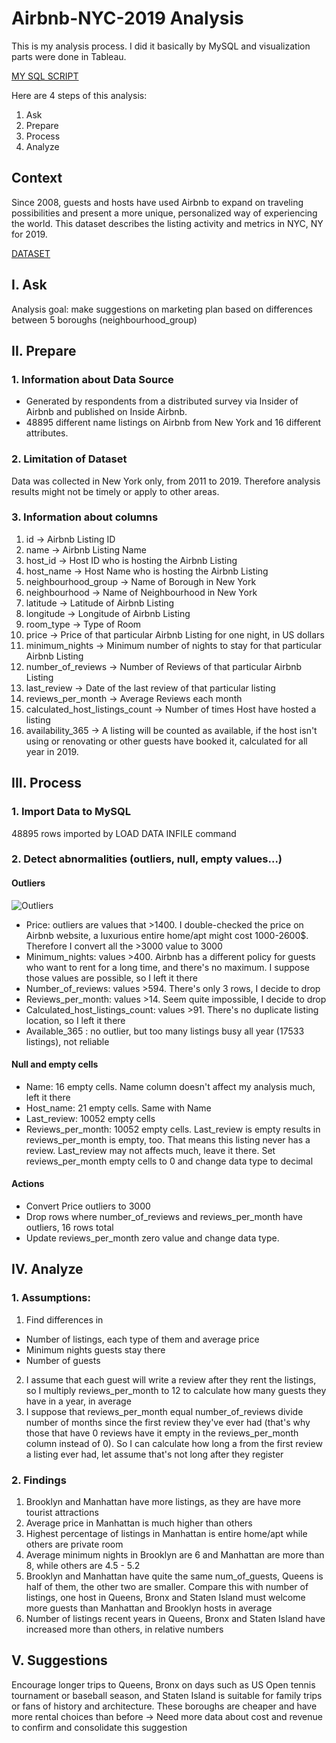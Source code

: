 # Airbnb-NYC-2019 Analysis


This is my analysis process. I did it basically by MySQL and visualization parts were done in Tableau.

[MY SQL SCRIPT](https://github.com/levuthuynga/SQL-Projects/blob/main/Airbnb_NYC_2019/Airbnb_NYC_2019.sql)

Here are 4 steps of this analysis:
1. Ask
2. Prepare
3. Process
4. Analyze

## Context
Since 2008, guests and hosts have used Airbnb to expand on traveling possibilities and present a more unique, personalized way of experiencing the world. This dataset describes the listing activity and metrics in NYC, NY for 2019.

[DATASET](https://www.kaggle.com/dgomonov/new-york-city-airbnb-open-data)

## I. Ask

Analysis goal: make suggestions on marketing plan based on differences between 5 boroughs (neighbourhood_group)

## II. Prepare
### 1. Information about Data Source

- Generated by respondents from a distributed survey via Insider of Airbnb and published on Inside Airbnb.
- 48895 different name listings on Airbnb from New York and 16 different attributes.

### 2. Limitation of Dataset
Data was collected in New York only, from 2011 to 2019. Therefore analysis results might not be timely or apply to other areas.

### 3. Information about columns
1. id -> Airbnb Listing ID
2. name -> Airbnb Listing Name
3. host_id -> Host ID who is hosting the Airbnb Listing
4. host_name -> Host Name who is hosting the Airbnb Listing
5. neighbourhood_group -> Name of Borough in New York
6. neighbourhood -> Name of Neighbourhood in New York
7. latitude -> Latitude of Airbnb Listing
8. longitude -> Longitude of Airbnb Listing
9. room_type -> Type of Room
10. price -> Price of that particular Airbnb Listing for one night, in US dollars
11. minimum_nights -> Minimum number of nights to stay for that particular Airbnb Listing
12. number_of_reviews -> Number of Reviews of that particular Airbnb Listing
13. last_review -> Date of the last review of that particular listing 
14. reviews_per_month -> Average Reviews each month
15. calculated_host_listings_count -> Number of times Host have hosted a listing
16. availability_365 -> A listing will be counted as available, if the host isn't using or renovating or other guests have booked it, calculated for all year in 2019.

## III. Process
### 1. Import Data to MySQL
48895 rows imported by LOAD DATA INFILE command

### 2. Detect abnormalities (outliers, null, empty values...)
#### Outliers

![Outliers](https://user-images.githubusercontent.com/94755091/148875183-c2a80ed9-013a-4f83-9911-74cee46db553.png)

- Price: outliers are values that >1400. I double-checked the price on Airbnb website, a luxurious entire home/apt might cost 1000-2600$. Therefore I convert all the >3000 value to 3000
- Minimum_nights: values >400. Airbnb has a different policy for guests who want to rent for a long time, and there's no maximum. I suppose those values are possible, so I left it there
- Number_of_reviews: values >594. There's only 3 rows, I decide to drop
- Reviews_per_month: values >14. Seem quite impossible, I decide to drop
- Calculated_host_listings_count: values >91. There's no duplicate listing location, so I left it there
- Available_365 : no outlier, but too many listings busy all year (17533 listings), not reliable

#### Null and empty cells
- Name: 16 empty cells. Name column doesn't affect my analysis much, left it there
- Host_name: 21 empty cells. Same with Name
- Last_review: 10052 empty cells
- Reviews_per_month: 10052 empty cells. 
Last_review is empty results in reviews_per_month is empty, too. That means this listing never has a review. 
Last_review may not affects much, leave it there. Set reviews_per_month empty cells to 0 and change data type to decimal

#### Actions
- Convert Price outliers to 3000
- Drop rows where number_of_reviews and reviews_per_month have outliers, 16 rows total
- Update reviews_per_month zero value and change data type.

## IV. Analyze
### 1. Assumptions: 
1. Find differences in
- Number of listings, each type of them and average price
- Minimum nights guests stay there
- Number of guests
2. I assume that each guest will write a review after they rent the listings, so I multiply reviews_per_month to 12 to calculate how many guests they have in a year, in average
3. I suppose that reviews_per_month equal number_of_reviews divide number of months since the first review they've ever had (that's why those that have 0 reviews have it empty in the reviews_per_month column instead of 0). So I can calculate how long a from the first review a listing ever had, let assume that's not long after they register

### 2. Findings
1. Brooklyn and Manhattan have more listings, as they are have more tourist attractions
2. Average price in Manhattan is much higher than others
3. Highest percentage of listings in Manhattan is entire home/apt while others are private room
4. Average minimum nights in Brooklyn are 6 and Manhattan are more than 8, while others are 4.5 - 5.2
5. Brooklyn and Manhattan have quite the same num_of_guests, Queens is half of them, the other two are smaller. Compare this with number of listings, one host in Queens, Bronx and Staten Island must welcome more guests than Manhattan and Brooklyn hosts in average 
7. Number of listings recent years in Queens, Bronx and Staten Island have increased more than others, in relative numbers

## V. Suggestions
Encourage longer trips to Queens, Bronx on days such as US Open tennis tournament or baseball season, and Staten Island is suitable for family trips or fans of history and architecture. These boroughs are cheaper and have more rental choices than before
-> Need more data about cost and revenue to confirm and consolidate this suggestion


